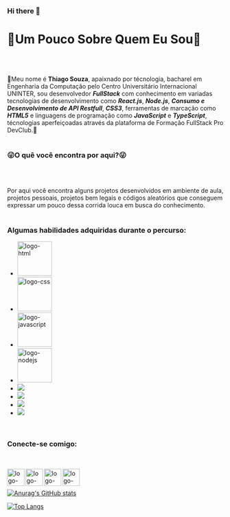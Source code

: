 ### Hi there 👋

<h1>🙋Um Pouco Sobre Quem Eu Sou🙋</h1>
<br/>
<br/>
<p>🚀Meu nome é <strong>Thiago Souza</strong>, apaixnado por técnologia, bacharel em Engenharia da Computação pelo Centro Universitário Internacional UNINTER, sou desenvolvedor <i><B>FullStack</i></b> com conhecimento em variadas tecnologias de desenvolvimento como <i><b>React.js</i></b>, <i><b>Node.js</i></b>, <i><b>Consumo e Desenvolvimento de API Restfull</i></b>, <i><b>CSS3</i></b>, ferramentas de marcação como <i><b>HTML5</i></b> e linguagens de programação como <i><b>JavaScript</i></b> e <i><b>TypeScript</i></b>, técnologias aperfeiçoadas através da plataforma de Formação FullStack Pro DevClub.🚀
<br/>
<br/>
<h3>😜O quê você encontra por aqui?😜</h3>
<br/>
<br/>
<p>Por aqui você encontra alguns projetos desenvolvidos em ambiente de aula, projetos pessoais, projetos bem legais e códigos aleatórios que conseguem expressar um pouco dessa corrida louca em busca do conhecimento.
<br/>
<br/>
<h3>Algumas habilidades adquiridas durante o percurso:</h3>

  - <img src="https://img.shields.io/badge/HTML5-E34F26?style=for-the-badge&logo=html5&logoColor=white" width= 80px alt="logo-html"/>
  - <img src="https://img.shields.io/badge/CSS3-1572B6?style=for-the-badge&logo=css3&logoColor=white" width= 80px alt="logo-css"/>
  - <img src="https://img.shields.io/badge/JavaScript-323330?style=for-the-badge&logo=javascript&logoColor=F7DF1E" width= 80px alt="logo-javascript"/>
  - <img src="https://img.shields.io/badge/Node.js-43853D?style=for-the-badge&logo=node.js&logoColor=white" width= 80px alt="logo-nodejs"/>
  - <img src="https://img.shields.io/badge/React.js-FFFFFF?style=for-the-badge&logo=react&logoColor=0A74F5%22%20width=%2080px%20alt=%22logo-reactjs"/>
  - <img src="https://img.shields.io/badge/React%20Native-0A74F5?style=for-the-badge&logo=reactnative&logoColor=0A74F5%22%20width=%2080px%20alt=%22logo-reactnative"/>
  - <img src="https://img.shields.io/badge/Docker-05ffff?style=for-the-badge&logo=docker&logoColor=0A74F5%22%20width=%2080px%20alt=%22logo-docker"/>
  - <img src="https://img.shields.io/badge/API%20RestFull-000077?style=for-the-badge&logo=api-restifull&logoColor=0A74F5%22%20width=%2080px%20alt=%22logo-api"/>
 
 <br/>
 <h3>Conecte-se comigo:</h3>
 <br/>
 <p>
  <a href="https://www.linkedin.com/in/thiagoedsouza" target="_blank">
  <img align="left" src="https://cdn.jsdelivr.net/npm/simple-icons@3.13.0/icons/linkedin.svg" width= "40px" alt="logo-linkedin"/> </a>
  <a href="https://www.instagram.com/thiagoedsouza" target="_blank">
  <img align="left" src="https://cdn.jsdelivr.net/npm/simple-icons@3.13.0/icons/instagram.svg" width= "40px" alt="logo-instagram"/> </a>
  <a href="https://www.facebook.com/thiagoedsouza" target="_blank">
  <img align="left" src="https://cdn.jsdelivr.net/npm/simple-icons@3.13.0/icons/facebook.svg" width= "40px" alt="logo-facebook"/> </a>
  <a href="https://t.me/ThiagoEdSouza" target="_blank">
  <img align="left" src="https://cdn.jsdelivr.net/npm/simple-icons@3.13.0/icons/telegram.svg" width= "40px" alt="logo-telegram"/> </a>
</p>
<br/>
<br/>

[![Anurag's GitHub stats](https://github-readme-stats.vercel.app/api?username=ThiagoEdSouza)](https://github.com/anuraghazra/github-readme-stats)

[![Top Langs](https://github-readme-stats.vercel.app/api/top-langs/?username=ThiagoEdSouza)](https://github.com/anuraghazra/github-readme-stats)


<!--
**ThiagoEdSouza/ThiagoEdSouza** is a ✨ _special_ ✨ repository because its `README.md` (this file) appears on your GitHub profile.

Here are some ideas to get you started:

- 🔭 I’m currently working on ...
- 🌱 I’m currently learning ...
- 👯 I’m looking to collaborate on ...
- 🤔 I’m looking for help with ...
- 💬 Ask me about ...
- 📫 How to reach me: ...
- 😄 Pronouns: ...
- ⚡ Fun fact: ...
-->
